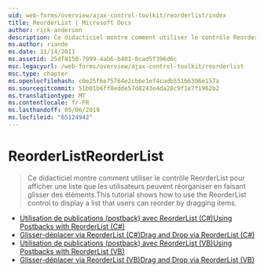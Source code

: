 ```yaml
---
uid: web-forms/overview/ajax-control-toolkit/reorderlist/index
title: ReorderList | Microsoft Docs
author: rick-anderson
description: Ce didacticiel montre comment utiliser le contrôle ReorderList pour afficher une liste que les utilisateurs peuvent réorganiser en faisant glisser des éléments.
ms.author: riande
ms.date: 11/14/2011
ms.assetid: 25df8150-7999-4ab6-b401-0cad5f396d6c
msc.legacyurl: /web-forms/overview/ajax-control-toolkit/reorderlist
msc.type: chapter
ms.openlocfilehash: c0e25f6e75764e2cb6e1ef4cadb551b6396e157a
ms.sourcegitcommit: 51b01b6ff8edde57d8243e4da28c9f1e7f1962b2
ms.translationtype: MT
ms.contentlocale: fr-FR
ms.lasthandoff: 05/06/2019
ms.locfileid: "65124942"
---
```

# <a name="reorderlist"></a><span data-ttu-id="db0b7-103">ReorderList</span><span class="sxs-lookup"><span data-stu-id="db0b7-103">ReorderList</span></span>

> <span data-ttu-id="db0b7-104">Ce didacticiel montre comment utiliser le contrôle ReorderList pour afficher une liste que les utilisateurs peuvent réorganiser en faisant glisser des éléments.</span><span class="sxs-lookup"><span data-stu-id="db0b7-104">This tutorial shows how to use the ReorderList control to display a list that users can reorder by dragging items.</span></span>

- [<span data-ttu-id="db0b7-105">Utilisation de publications (postback) avec ReorderList (C#)</span><span class="sxs-lookup"><span data-stu-id="db0b7-105">Using Postbacks with ReorderList (C#)</span></span>](using-postbacks-with-reorderlist-cs.md)
- [<span data-ttu-id="db0b7-106">Glisser-déplacer via ReorderList (C#)</span><span class="sxs-lookup"><span data-stu-id="db0b7-106">Drag and Drop via ReorderList (C#)</span></span>](drag-and-drop-via-reorderlist-cs.md)
- [<span data-ttu-id="db0b7-107">Utilisation de publications (postback) avec ReorderList (VB)</span><span class="sxs-lookup"><span data-stu-id="db0b7-107">Using Postbacks with ReorderList (VB)</span></span>](using-postbacks-with-reorderlist-vb.md)
- [<span data-ttu-id="db0b7-108">Glisser-déplacer via ReorderList (VB)</span><span class="sxs-lookup"><span data-stu-id="db0b7-108">Drag and Drop via ReorderList (VB)</span></span>](drag-and-drop-via-reorderlist-vb.md)
